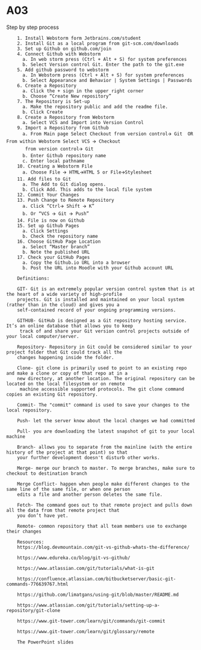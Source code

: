 # A03
<html >
    <body>
        <p>
        Step by step process 
        
        1. Install Webstorm form Jetbrains.com/student
        2. Install Git as a local program from git-scm.com/downloads
        3. Set up Github on github.com/join
        4. Connect Github with Webstorm 
          a. In web storm press (Ctrl + Alt + S) for system preferences
          b. Select Version control Git. Enter the path to the git.exe  
        5. Add github password to webstorm 
          a. In Webstorm press (Ctrl + Alt + S) for system preferences
          b. Select Appearance and Behavior | System Settings | Passwords
        6. Create a Repository
          a. Click the + sign in the upper right corner
          b. Choose “Create New repository”
        7. The Repository is Set-up
          a. Make the repository public and add the readme file.
          b. Click Create 
        8. Create a Repository from Webstorm
          a. Select VCS and Import into Version Control
        9. Import a Repository from Github
          a. From Main page Select Checkout from version control🡪 Git  OR From within Webstorm Select VCS 🡪 Checkout
           from version control🡪 Git
          b. Enter Github repository name 
          c. Enter local pathname
        10. Creating a Webstorm File
          a. Choose File 🡪 HTML🡪HTML 5 or File🡪Stylesheet
        11. Add files to Git
          a. The Add to Git dialog opens.
          b. Click Add. This adds to the local file system
        12. Commit Your Changes
        13. Push Change to Remote Repository
          a. Click “Ctrl🡪 Shift 🡪 K”
          b. Or “VCS 🡪 Git 🡪 Push”
        14. File is now on Github
        15. Set up Github Pages
          a. Click Settings 
          b. Check the repository name
        16. Choose GitHub Page Location
          a. Select “Master branch”
          b. Note the published URL 
        17. Check your GitHub Pages
          a. Copy the Github.io URL into a browser
          b. Post the URL into Moodle with your Github account URL
        
        Definitions:
        
        GIT- Git is an extremely popular version control system that is at the heart of a wide variety of high-profile 
        projects. Git is installed and maintained on your local system (rather than in the cloud) and gives you a 
        self-contained record of your ongoing programming versions.
        
        GITHUB- GitHub is designed as a Git repository hosting service. It’s an online database that allows you to keep
         track of and share your Git version control projects outside of your local computer/server. 
        
        Repository- Repository in Git could be considered similar to your project folder that Git could track all the 
        changes happening inside the folder.
        
        Clone- git clone is primarily used to point to an existing repo and make a clone or copy of that repo at in a 
        new directory, at another location. The original repository can be located on the local filesystem or on remote
         machine accessible supported protocols. The git clone command copies an existing Git repository.
        
        Commit- The "commit" command is used to save your changes to the local repository.
        
        Push- let the server know about the local changes we had committed
        
        Pull- you are downloading the latest snapshot of git to your local machine
        
        Branch- allows you to separate from the mainline (with the entire history of the project at that point) so that 
        your further development doesn't disturb other works.
        
        Merge- merge our branch to master. To merge branches, make sure to checkout to destination branch
        
        Merge Conflict- happen when people make different changes to the same line of the same file, or when one person 
        edits a file and another person deletes the same file.
        
        Fetch- The command goes out to that remote project and pulls down all the data from that remote project that 
        you don’t have yet.
        
        Remote- common repository that all team members use to exchange their changes
        
        Resources: 
        https://blog.devmountain.com/git-vs-github-whats-the-difference/
        
        https://www.edureka.co/blog/git-vs-github/
        
        https://www.atlassian.com/git/tutorials/what-is-git
        
        https://confluence.atlassian.com/bitbucketserver/basic-git-commands-776639767.html
        
        https://github.com/limatgans/using-git/blob/master/README.md
        
        https://www.atlassian.com/git/tutorials/setting-up-a-repository/git-clone
        
        https://www.git-tower.com/learn/git/commands/git-commit
        
        https://www.git-tower.com/learn/git/glossary/remote
        
        The PowerPoint slides
   </p>
  </body>
</html>
